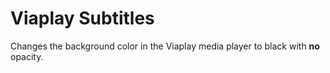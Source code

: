 # Viaplay Subtitles
Changes the background color in the Viaplay media player to black with **no** opacity.
